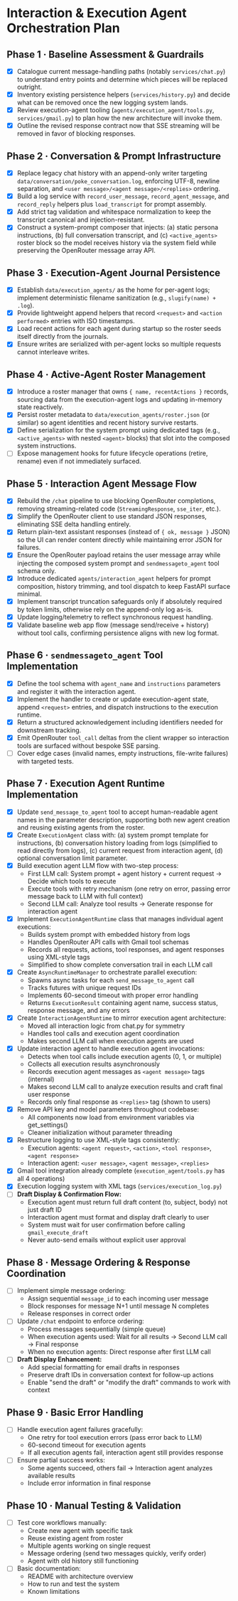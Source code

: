 # Interaction & Execution Agent Orchestration Plan

## Phase 1 · Baseline Assessment & Guardrails
- [x] Catalogue current message-handling paths (notably `services/chat.py`) to understand entry points and determine which pieces will be replaced outright.
- [x] Inventory existing persistence helpers (`services/history.py`) and decide what can be removed once the new logging system lands.
- [x] Review execution-agent tooling (`agents/execution_agent/tools.py`, `services/gmail.py`) to plan how the new architecture will invoke them.
- [x] Outline the revised response contract now that SSE streaming will be removed in favor of blocking responses.

## Phase 2 · Conversation & Prompt Infrastructure
- [x] Replace legacy chat history with an append-only writer targeting `data/conversation/poke_conversation.log`, enforcing UTF-8, newline separation, and `<user message>/<agent message>/<replies>` ordering.
- [x] Build a log service with `record_user_message`, `record_agent_message`, and `record_reply` helpers plus `load_transcript` for prompt assembly.
- [x] Add strict tag validation and whitespace normalization to keep the transcript canonical and injection-resistant.
- [x] Construct a system-prompt composer that injects: (a) static persona instructions, (b) full conversation transcript, and (c) `<active_agents>` roster block so the model receives history via the system field while preserving the OpenRouter message array API.

## Phase 3 · Execution-Agent Journal Persistence
- [x] Establish `data/execution_agents/` as the home for per-agent logs; implement deterministic filename sanitization (e.g., `slugify(name) + .log`).
- [x] Provide lightweight append helpers that record `<request>` and `<action performed>` entries with ISO timestamps.
- [x] Load recent actions for each agent during startup so the roster seeds itself directly from the journals.
- [x] Ensure writes are serialized with per-agent locks so multiple requests cannot interleave writes.

## Phase 4 · Active-Agent Roster Management
- [x] Introduce a roster manager that owns `{ name, recentActions }` records, sourcing data from the execution-agent logs and updating in-memory state reactively.
- [x] Persist roster metadata to `data/execution_agents/roster.json` (or similar) so agent identities and recent history survive restarts.
- [x] Define serialization for the system prompt using dedicated tags (e.g., `<active_agents>` with nested `<agent>` blocks) that slot into the composed system instructions.
- [ ] Expose management hooks for future lifecycle operations (retire, rename) even if not immediately surfaced.

## Phase 5 · Interaction Agent Message Flow
- [x] Rebuild the `/chat` pipeline to use blocking OpenRouter completions, removing streaming-related code (`StreamingResponse`, `sse_iter`, etc.).
- [x] Simplify the OpenRouter client to use standard JSON responses, eliminating SSE delta handling entirely.
- [x] Return plain-text assistant responses (instead of `{ ok, message }` JSON) so the UI can render content directly while maintaining error JSON for failures.
- [x] Ensure the OpenRouter payload retains the user message array while injecting the composed system prompt and `sendmessageto_agent` tool schema only.
- [x] Introduce dedicated `agents/interaction_agent` helpers for prompt composition, history trimming, and tool dispatch to keep FastAPI surface minimal.
- [x] Implement transcript truncation safeguards only if absolutely required by token limits, otherwise rely on the append-only log as-is.
- [x] Update logging/telemetry to reflect synchronous request handling.
- [x] Validate baseline web app flow (message send/receive + history) without tool calls, confirming persistence aligns with new log format.

## Phase 6 · `sendmessageto_agent` Tool Implementation
- [x] Define the tool schema with `agent_name` and `instructions` parameters and register it with the interaction agent.
- [x] Implement the handler to create or update execution-agent state, append `<request>` entries, and dispatch instructions to the execution runtime.
- [x] Return a structured acknowledgement including identifiers needed for downstream tracking.
- [x] Emit OpenRouter `tool_call` deltas from the client wrapper so interaction tools are surfaced without bespoke SSE parsing.
- [ ] Cover edge cases (invalid names, empty instructions, file-write failures) with targeted tests.

## Phase 7 · Execution Agent Runtime Implementation
- [x] Update `send_message_to_agent` tool to accept human-readable agent names in the parameter description, supporting both new agent creation and reusing existing agents from the roster.
- [x] Create `ExecutionAgent` class with: (a) system prompt template for instructions, (b) conversation history loading from logs (simplified to read directly from logs), (c) current request from interaction agent, (d) optional conversation limit parameter.
- [x] Build execution agent LLM flow with two-step process:
  - First LLM call: System prompt + agent history + current request → Decide which tools to execute
  - Execute tools with retry mechanism (one retry on error, passing error message back to LLM with full context)
  - Second LLM call: Analyze tool results → Generate response for interaction agent
- [x] Implement `ExecutionAgentRuntime` class that manages individual agent executions:
  - Builds system prompt with embedded history from logs
  - Handles OpenRouter API calls with Gmail tool schemas
  - Records all requests, actions, tool responses, and agent responses using XML-style tags
  - Simplified to show complete conversation trail in each LLM call
- [x] Create `AsyncRuntimeManager` to orchestrate parallel execution:
  - Spawns async tasks for each `send_message_to_agent` call
  - Tracks futures with unique request IDs
  - Implements 60-second timeout with proper error handling
  - Returns `ExecutionResult` containing agent name, success status, response message, and any errors
- [x] Create `InteractionAgentRuntime` to mirror execution agent architecture:
  - Moved all interaction logic from chat.py for symmetry
  - Handles tool calls and execution agent coordination
  - Makes second LLM call when execution agents are used
- [x] Update interaction agent to handle execution agent invocations:
  - Detects when tool calls include execution agents (0, 1, or multiple)
  - Collects all execution results asynchronously
  - Records execution agent messages as `<agent message>` tags (internal)
  - Makes second LLM call to analyze execution results and craft final user response
  - Records only final response as `<replies>` tag (shown to users)
- [x] Remove API key and model parameters throughout codebase:
  - All components now load from environment variables via get_settings()
  - Cleaner initialization without parameter threading
- [x] Restructure logging to use XML-style tags consistently:
  - Execution agents: `<agent request>`, `<action>`, `<tool response>`, `<agent response>`
  - Interaction agent: `<user message>`, `<agent message>`, `<replies>`
- [x] Gmail tool integration already complete (`execution_agent/tools.py` has all 4 operations)
- [x] Execution logging system with XML tags (`services/execution_log.py`)
- [ ] **Draft Display & Confirmation Flow:**
  - Execution agent must return full draft content (to, subject, body) not just draft ID
  - Interaction agent must format and display draft clearly to user
  - System must wait for user confirmation before calling `gmail_execute_draft`
  - Never auto-send emails without explicit user approval

## Phase 8 · Message Ordering & Response Coordination
- [ ] Implement simple message ordering:
  - Assign sequential `message_id` to each incoming user message
  - Block responses for message N+1 until message N completes
  - Release responses in correct order
- [ ] Update `/chat` endpoint to enforce ordering:
  - Process messages sequentially (simple queue)
  - When execution agents used: Wait for all results → Second LLM call → Final response
  - When no execution agents: Direct response after first LLM call
- [ ] **Draft Display Enhancement:**
  - Add special formatting for email drafts in responses
  - Preserve draft IDs in conversation context for follow-up actions
  - Enable "send the draft" or "modify the draft" commands to work with context

## Phase 9 · Basic Error Handling
- [ ] Handle execution agent failures gracefully:
  - One retry for tool execution errors (pass error back to LLM)
  - 60-second timeout for execution agents
  - If all execution agents fail, interaction agent still provides response
- [ ] Ensure partial success works:
  - Some agents succeed, others fail → Interaction agent analyzes available results
  - Include error information in final response

## Phase 10 · Manual Testing & Validation
- [ ] Test core workflows manually:
  - Create new agent with specific task
  - Reuse existing agent from roster
  - Multiple agents working on single request
  - Message ordering (send two messages quickly, verify order)
  - Agent with old history still functioning
- [ ] Basic documentation:
  - README with architecture overview
  - How to run and test the system
  - Known limitations
